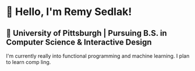 # 👋 Hello, I'm Remy Sedlak!

📍 University of Pittsburgh | Pursuing B.S. in Computer Science & Interactive Design
---

I'm currently really into functional programming and machine learning. I plan to learn comp ling.

